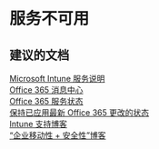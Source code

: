 <properties
    pageTitle="Service is unavailable"
    description="服务不可用"
    service="microsoft.intune"
    resource="intune"
    authors="mackie1604"
    displayOrder=""
    selfHelpType="generic"
    supportTopicIds="32507956"
    resourceTags=""
    productPesIds="15584"
    cloudEnvironments="public"
/>


# <a name="service-is-unavailable"></a>服务不可用

## <a name="recommended-documents"></a>**建议的文档**

[Microsoft Intune 服务说明](https://docs.microsoft.com/intune/microsoft-intune-service-description)<br>
[Office 365 消息中心](https://portal.office.com/adminportal/home#/MessageCenter)<br>
[Office 365 服务状态](https://portal.office.com/ServiceStatus/ServiceStatus.aspx)<br>
[保持已应用最新 Office 365 更改的状态](https://support.office.com/client/results?Shownav=true&lcid=1033&ns=O365ENTADMIN&version=15&omkt=en-US&ver=15&HelpID=O365E_MCManageUpdates&ui=en-US&rs=en-US&ad=US)<br>
[Intune 支持博客](https://blogs.technet.microsoft.com/intunesupport)<br>
[“企业移动性 + 安全性”博客](https://blogs.technet.microsoft.com/enterprisemobility/)<br>




